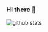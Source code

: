 ### Hi there 👋

![github stats](https://github-readme-stats.vercel.app/api?username={Juyeori}&show_icons=true&theme=dark)
